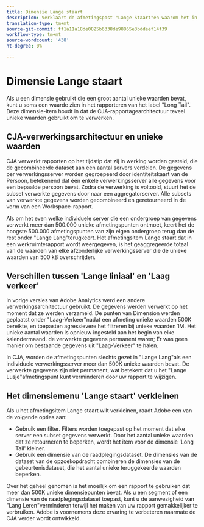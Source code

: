 ```yaml
---
title: Dimensie Lange staart
description: Verklaart de afmetingspost "Lange Staart"en waarom het in rapportering verschijnt.
translation-type: tm+mt
source-git-commit: ff1a11a18de0825b6338de98865e3bddeef14f39
workflow-type: tm+mt
source-wordcount: '438'
ht-degree: 0%

---
```



# Dimensie Lange staart

Als u een dimensie gebruikt die een groot aantal unieke waarden bevat, kunt u soms een waarde zien in het rapporteren van het label &quot;Long Tail&quot;. Deze dimensie-item houdt in dat de CJA-rapportagearchitectuur teveel unieke waarden gebruikt om te verwerken.

## CJA-verwerkingsarchitectuur en unieke waarden

CJA verwerkt rapporten op het tijdstip dat zij in werking worden gesteld, die de gecombineerde dataset aan een aantal servers verdelen. De gegevens per verwerkingsserver worden gegroepeerd door identiteitskaart van de Persoon, betekenend dat één enkele verwerkingsserver alle gegevens voor een bepaalde persoon bevat. Zodra de verwerking is voltooid, stuurt het de subset verwerkte gegevens door naar een aggregatorserver. Alle subsets van verwerkte gegevens worden gecombineerd en geretourneerd in de vorm van een Workspace-rapport.

Als om het even welke individuele server die een ondergroep van gegevens verwerkt meer dan 500.000 unieke afmetingspunten ontmoet, keert het de hoogste 500.000 afmetingspunten van zijn eigen ondergroep terug dan de rest onder &quot;Lange Lang&quot;terugkeert. Het afmetingsitem Lange staart dat in een werkruimterapport wordt weergegeven, is het geaggregeerde totaal van de waarden van elke afzonderlijke verwerkingsserver die de unieke waarden van 500 kB overschrijden.

## Verschillen tussen &#39;Lange liniaal&#39; en &#39;Laag verkeer&#39;

In vorige versies van Adobe Analytics werd een andere verwerkingsarchitectuur gebruikt. De gegevens werden verwerkt op het moment dat ze werden verzameld. De punten van Dimension werden geplaatst onder &quot;Laag-Verkeer&quot;nadat een afmeting unieke waarden 500K bereikte, en toepasten agressievere het filtreren bij unieke waarden 1M. Het unieke aantal waarden is opnieuw ingesteld aan het begin van elke kalendermaand. de verwerkte gegevens permanent waren; Er was geen manier om bestaande gegevens uit &quot;Laag-Verkeer&quot; te halen.

In CJA, worden de afmetingspunten slechts gezet in &quot;Lange Lang&quot;als een individuele verwerkingsserver meer dan 500K unieke waarden bevat. De verwerkte gegevens zijn niet permanent, wat betekent dat u het &quot;Lange Lusje&quot;afmetingspunt kunt verminderen door uw rapport te wijzigen.

## Het dimensiemenu &#39;Lange staart&#39; verkleinen

Als u het afmetingsitem Lange staart wilt verkleinen, raadt Adobe een van de volgende opties aan:

* Gebruik een filter. Filters worden toegepast op het moment dat elke server een subset gegevens verwerkt. Door het aantal unieke waarden dat ze retourneren te beperken, wordt het item voor de dimensie &#39;Long Tail&#39; kleiner.
* Gebruik een dimensie van de raadplegingsdataset. De dimensies van de dataset van de opzoekopdracht combineren de dimensies van de gebeurtenisdataset, die het aantal unieke teruggekeerde waarden beperken.

Over het geheel genomen is het moeilijk om een rapport te gebruiken dat meer dan 500K unieke dimensiepunten bevat. Als u een segment of een dimensie van de raadplegingsdataset toepast, kunt u de aanwezigheid van &quot;Lang Leren&quot;verminderen terwijl het maken van uw rapport gemakkelijker te verbruiken. Adobe is voornemens deze ervaring te verbeteren naarmate de CJA verder wordt ontwikkeld.
